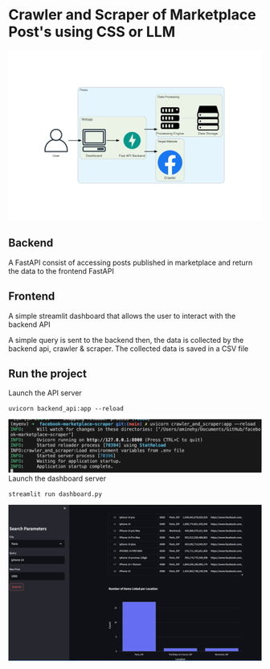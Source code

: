 # Crawler and Scraper of Marketplace Post's using CSS or LLM

![](assets/media/diagram.png)

## Backend

A FastAPI consist of accessing posts published in marketplace and return the data to the frontend FastAPI

## Frontend

A simple streamlit dashboard that allows the user to interact with the backend API

A simple query is sent to the backend then, the data is collected by the backend api, crawler & scraper. The collected data is saved in a CSV file

## Run the project

Launch the API server

    uvicorn backend_api:app --reload

![](./assets/media/README/image_2024-05-02-23-17-59_.png)Launch the dashboard server

    streamlit run dashboard.py

![](./assets/media/README/image_2024-05-15-12-14-15_.png)
